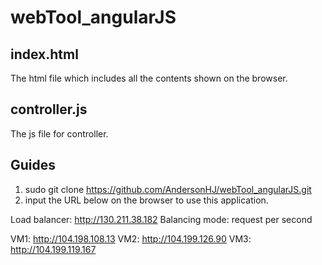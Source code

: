 # webTool_angularJS

## index.html
The html file which includes all the contents shown on the browser.


## controller.js
The js file for controller.


## Guides
1.   sudo git clone https://github.com/AndersonHJ/webTool_angularJS.git
2.   input the URL below on the browser to use this application.

  Load balancer: http://130.211.38.182
  Balancing mode: request per second

 VM1: http://104.198.108.13
 VM2: http://104.199.126.90
 VM3: http://104.199.119.167



